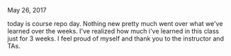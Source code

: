 May 26, 2017

today is course repo day.  Nothing new pretty much went over what we've learned over the weeks.  I've realized how much i've learned in this class just for 3 weeks.  I feel proud of myself and thank you to the instructor and TAs. 

